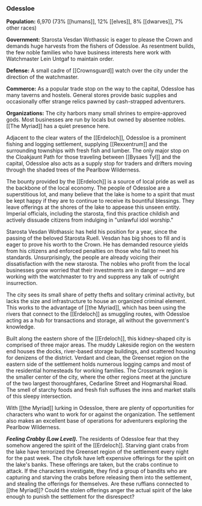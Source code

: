 ### Odessloe

**Population:** 6,970 (73% [[humans]], 12% [[elves]], 8% [[dwarves]], 7% other races)

**Government:** Starosta Vesdan Wothassic is eager to please the Crown and demands huge harvests from the fishers of Odessloe. As resentment builds, the few noble families who have business interests here work with Watchmaster Lein Untgaf to maintain order.

**Defense:** A small cadre of [[Crownsguard]] watch over the city under the direction of the watchmaster.

**Commerce:** As a popular trade stop on the way to the capital, Odessloe has many taverns and hostels. General stores provide basic supplies and occasionally offer strange relics pawned by cash-strapped adventurers.

**Organizations:** The city harbors many small shrines to empire-approved gods. Most businesses are run by locals but owned by absentee nobles. [[The Myriad]] has a quiet presence here.

Adjacent to the clear waters of the [[Erdeloch]], Odessloe is a prominent fishing and logging settlement, supplying [[Rexxentrum]] and the surrounding townships with fresh fish and lumber. The only major stop on the Cloakjaunt Path for those traveling between [[Bysaes Tyl]] and the capital, Odessloe also acts as a supply stop for traders and drifters moving through the shaded trees of the Pearlbow Wilderness.

The bounty provided by the [[Erdeloch]] is a source of local pride as well as the backbone of the local economy. The people of Odessloe are a superstitious lot, and many believe that the lake is home to a spirit that must be kept happy if they are to continue to receive its bountiful blessings. They leave offerings at the shores of the lake to appease this unseen entity. Imperial officials, including the starosta, find this practice childish and actively dissuade citizens from indulging in "unlawful idol worship."

Starosta Vesdan Wothassic has held his position for a year, since the passing of the beloved Starosta Ruell. Vesdan has big shoes to fill and is eager to prove his worth to the Crown. He has demanded resource yields from his citizens and enforced penalties on those who fail to meet his standards. Unsurprisingly, the people are already voicing their dissatisfaction with the new starosta. The nobles who profit from the local businesses grow worried that their investments are in danger — and are working with the watchmaster to try and suppress any talk of outright insurrection.

The city sees its small share of petty thefts and solitary criminal activity, but lacks the size and infrastructure to house an organized criminal element. This works to the advantage of [[the Myriad]], which has been using the rivers that connect to the [[Erdeloch]] as smuggling routes, with Odessloe acting as a hub for transactions and storage, all without the government's knowledge.

Built along the eastern shore of the [[Erdeloch]], this kidney-shaped city is comprised of three major areas. The muddy Lakeside region on the western end houses the docks, river-based storage buildings, and scattered housing for denizens of the district. Verdant and clean, the Greenset region on the eastern side of the settlement holds numerous logging camps and most of the residential homesteads for working families. The Crossmark region is the smaller center of the city, where the other regions meet at the juncture of the two largest thoroughfares, Cedarline Street and Hogmarshal Road. The smell of starchy foods and fresh fish suffuses the inns and market stalls of this sleepy intersection.

With [[the Myriad]] lurking in Odessloe, there are plenty of opportunities for characters who want to work for or against the organization. The settlement also makes an excellent base of operations for adventurers exploring the Pearlbow Wilderness.

_**Feeling Crabby (Low Level).**_ The residents of Odessloe fear that they somehow angered the spirit of the [[Erdeloch]]. Starving giant crabs from the lake have terrorized the Greenset region of the settlement every night for the past week. The cityfolk have left expensive offerings for the spirit on the lake's banks. These offerings are taken, but the crabs continue to attack. If the characters investigate, they find a group of bandits who are capturing and starving the crabs before releasing them into the settlement, and stealing the offerings for themselves. Are these ruffians connected to [[the Myriad]]? Could the stolen offerings anger the actual spirit of the lake enough to punish the settlement for the disrespect?
